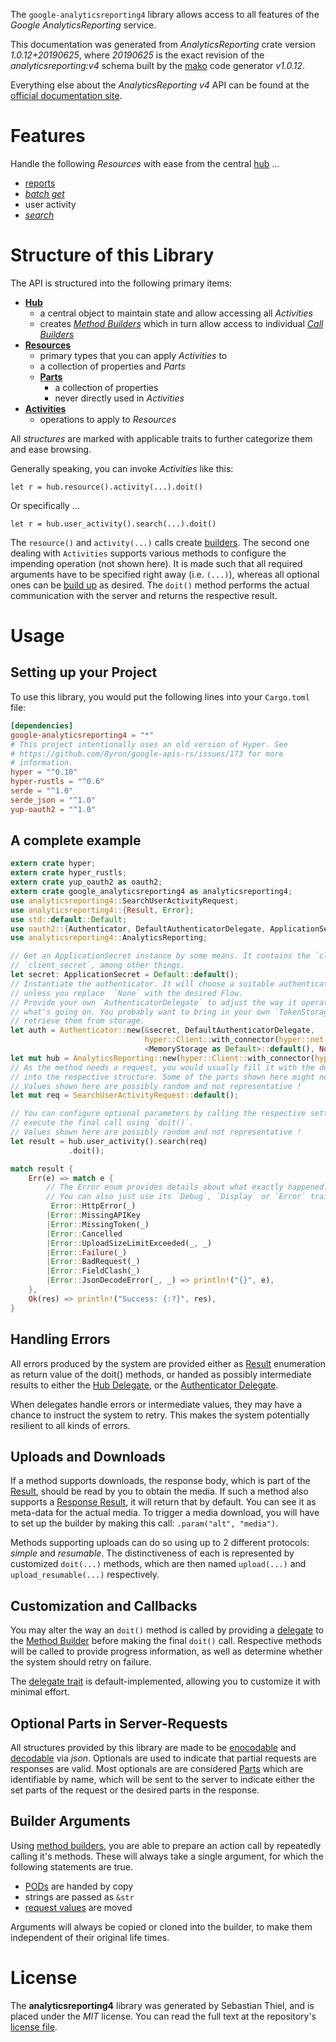 <!---
DO NOT EDIT !
This file was generated automatically from 'src/mako/api/README.md.mako'
DO NOT EDIT !
-->
The `google-analyticsreporting4` library allows access to all features of the *Google AnalyticsReporting* service.

This documentation was generated from *AnalyticsReporting* crate version *1.0.12+20190625*, where *20190625* is the exact revision of the *analyticsreporting:v4* schema built by the [mako](http://www.makotemplates.org/) code generator *v1.0.12*.

Everything else about the *AnalyticsReporting* *v4* API can be found at the
[official documentation site](https://developers.google.com/analytics/devguides/reporting/core/v4/).
# Features

Handle the following *Resources* with ease from the central [hub](https://docs.rs/google-analyticsreporting4/1.0.12+20190625/google_analyticsreporting4/struct.AnalyticsReporting.html) ... 

* [reports](https://docs.rs/google-analyticsreporting4/1.0.12+20190625/google_analyticsreporting4/struct.Report.html)
 * [*batch get*](https://docs.rs/google-analyticsreporting4/1.0.12+20190625/google_analyticsreporting4/struct.ReportBatchGetCall.html)
* user activity
 * [*search*](https://docs.rs/google-analyticsreporting4/1.0.12+20190625/google_analyticsreporting4/struct.UserActivitySearchCall.html)




# Structure of this Library

The API is structured into the following primary items:

* **[Hub](https://docs.rs/google-analyticsreporting4/1.0.12+20190625/google_analyticsreporting4/struct.AnalyticsReporting.html)**
    * a central object to maintain state and allow accessing all *Activities*
    * creates [*Method Builders*](https://docs.rs/google-analyticsreporting4/1.0.12+20190625/google_analyticsreporting4/trait.MethodsBuilder.html) which in turn
      allow access to individual [*Call Builders*](https://docs.rs/google-analyticsreporting4/1.0.12+20190625/google_analyticsreporting4/trait.CallBuilder.html)
* **[Resources](https://docs.rs/google-analyticsreporting4/1.0.12+20190625/google_analyticsreporting4/trait.Resource.html)**
    * primary types that you can apply *Activities* to
    * a collection of properties and *Parts*
    * **[Parts](https://docs.rs/google-analyticsreporting4/1.0.12+20190625/google_analyticsreporting4/trait.Part.html)**
        * a collection of properties
        * never directly used in *Activities*
* **[Activities](https://docs.rs/google-analyticsreporting4/1.0.12+20190625/google_analyticsreporting4/trait.CallBuilder.html)**
    * operations to apply to *Resources*

All *structures* are marked with applicable traits to further categorize them and ease browsing.

Generally speaking, you can invoke *Activities* like this:

```Rust,ignore
let r = hub.resource().activity(...).doit()
```

Or specifically ...

```ignore
let r = hub.user_activity().search(...).doit()
```

The `resource()` and `activity(...)` calls create [builders][builder-pattern]. The second one dealing with `Activities` 
supports various methods to configure the impending operation (not shown here). It is made such that all required arguments have to be 
specified right away (i.e. `(...)`), whereas all optional ones can be [build up][builder-pattern] as desired.
The `doit()` method performs the actual communication with the server and returns the respective result.

# Usage

## Setting up your Project

To use this library, you would put the following lines into your `Cargo.toml` file:

```toml
[dependencies]
google-analyticsreporting4 = "*"
# This project intentionally uses an old version of Hyper. See
# https://github.com/Byron/google-apis-rs/issues/173 for more
# information.
hyper = "^0.10"
hyper-rustls = "^0.6"
serde = "^1.0"
serde_json = "^1.0"
yup-oauth2 = "^1.0"
```

## A complete example

```Rust
extern crate hyper;
extern crate hyper_rustls;
extern crate yup_oauth2 as oauth2;
extern crate google_analyticsreporting4 as analyticsreporting4;
use analyticsreporting4::SearchUserActivityRequest;
use analyticsreporting4::{Result, Error};
use std::default::Default;
use oauth2::{Authenticator, DefaultAuthenticatorDelegate, ApplicationSecret, MemoryStorage};
use analyticsreporting4::AnalyticsReporting;

// Get an ApplicationSecret instance by some means. It contains the `client_id` and 
// `client_secret`, among other things.
let secret: ApplicationSecret = Default::default();
// Instantiate the authenticator. It will choose a suitable authentication flow for you, 
// unless you replace  `None` with the desired Flow.
// Provide your own `AuthenticatorDelegate` to adjust the way it operates and get feedback about 
// what's going on. You probably want to bring in your own `TokenStorage` to persist tokens and
// retrieve them from storage.
let auth = Authenticator::new(&secret, DefaultAuthenticatorDelegate,
                              hyper::Client::with_connector(hyper::net::HttpsConnector::new(hyper_rustls::TlsClient::new())),
                              <MemoryStorage as Default>::default(), None);
let mut hub = AnalyticsReporting::new(hyper::Client::with_connector(hyper::net::HttpsConnector::new(hyper_rustls::TlsClient::new())), auth);
// As the method needs a request, you would usually fill it with the desired information
// into the respective structure. Some of the parts shown here might not be applicable !
// Values shown here are possibly random and not representative !
let mut req = SearchUserActivityRequest::default();

// You can configure optional parameters by calling the respective setters at will, and
// execute the final call using `doit()`.
// Values shown here are possibly random and not representative !
let result = hub.user_activity().search(req)
             .doit();

match result {
    Err(e) => match e {
        // The Error enum provides details about what exactly happened.
        // You can also just use its `Debug`, `Display` or `Error` traits
         Error::HttpError(_)
        |Error::MissingAPIKey
        |Error::MissingToken(_)
        |Error::Cancelled
        |Error::UploadSizeLimitExceeded(_, _)
        |Error::Failure(_)
        |Error::BadRequest(_)
        |Error::FieldClash(_)
        |Error::JsonDecodeError(_, _) => println!("{}", e),
    },
    Ok(res) => println!("Success: {:?}", res),
}

```
## Handling Errors

All errors produced by the system are provided either as [Result](https://docs.rs/google-analyticsreporting4/1.0.12+20190625/google_analyticsreporting4/enum.Result.html) enumeration as return value of 
the doit() methods, or handed as possibly intermediate results to either the 
[Hub Delegate](https://docs.rs/google-analyticsreporting4/1.0.12+20190625/google_analyticsreporting4/trait.Delegate.html), or the [Authenticator Delegate](https://docs.rs/yup-oauth2/*/yup_oauth2/trait.AuthenticatorDelegate.html).

When delegates handle errors or intermediate values, they may have a chance to instruct the system to retry. This 
makes the system potentially resilient to all kinds of errors.

## Uploads and Downloads
If a method supports downloads, the response body, which is part of the [Result](https://docs.rs/google-analyticsreporting4/1.0.12+20190625/google_analyticsreporting4/enum.Result.html), should be
read by you to obtain the media.
If such a method also supports a [Response Result](https://docs.rs/google-analyticsreporting4/1.0.12+20190625/google_analyticsreporting4/trait.ResponseResult.html), it will return that by default.
You can see it as meta-data for the actual media. To trigger a media download, you will have to set up the builder by making
this call: `.param("alt", "media")`.

Methods supporting uploads can do so using up to 2 different protocols: 
*simple* and *resumable*. The distinctiveness of each is represented by customized 
`doit(...)` methods, which are then named `upload(...)` and `upload_resumable(...)` respectively.

## Customization and Callbacks

You may alter the way an `doit()` method is called by providing a [delegate](https://docs.rs/google-analyticsreporting4/1.0.12+20190625/google_analyticsreporting4/trait.Delegate.html) to the 
[Method Builder](https://docs.rs/google-analyticsreporting4/1.0.12+20190625/google_analyticsreporting4/trait.CallBuilder.html) before making the final `doit()` call. 
Respective methods will be called to provide progress information, as well as determine whether the system should 
retry on failure.

The [delegate trait](https://docs.rs/google-analyticsreporting4/1.0.12+20190625/google_analyticsreporting4/trait.Delegate.html) is default-implemented, allowing you to customize it with minimal effort.

## Optional Parts in Server-Requests

All structures provided by this library are made to be [enocodable](https://docs.rs/google-analyticsreporting4/1.0.12+20190625/google_analyticsreporting4/trait.RequestValue.html) and 
[decodable](https://docs.rs/google-analyticsreporting4/1.0.12+20190625/google_analyticsreporting4/trait.ResponseResult.html) via *json*. Optionals are used to indicate that partial requests are responses 
are valid.
Most optionals are are considered [Parts](https://docs.rs/google-analyticsreporting4/1.0.12+20190625/google_analyticsreporting4/trait.Part.html) which are identifiable by name, which will be sent to 
the server to indicate either the set parts of the request or the desired parts in the response.

## Builder Arguments

Using [method builders](https://docs.rs/google-analyticsreporting4/1.0.12+20190625/google_analyticsreporting4/trait.CallBuilder.html), you are able to prepare an action call by repeatedly calling it's methods.
These will always take a single argument, for which the following statements are true.

* [PODs][wiki-pod] are handed by copy
* strings are passed as `&str`
* [request values](https://docs.rs/google-analyticsreporting4/1.0.12+20190625/google_analyticsreporting4/trait.RequestValue.html) are moved

Arguments will always be copied or cloned into the builder, to make them independent of their original life times.

[wiki-pod]: http://en.wikipedia.org/wiki/Plain_old_data_structure
[builder-pattern]: http://en.wikipedia.org/wiki/Builder_pattern
[google-go-api]: https://github.com/google/google-api-go-client

# License
The **analyticsreporting4** library was generated by Sebastian Thiel, and is placed 
under the *MIT* license.
You can read the full text at the repository's [license file][repo-license].

[repo-license]: https://github.com/Byron/google-apis-rsblob/master/LICENSE.md
